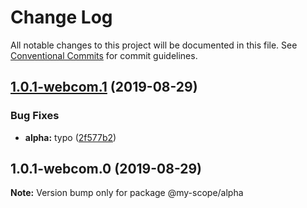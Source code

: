 # Change Log

All notable changes to this project will be documented in this file.
See [Conventional Commits](https://conventionalcommits.org) for commit guidelines.

## [1.0.1-webcom.1](https://github.com/baflo/lerna-conventional-commits-example/compare/@my-scope/alpha@1.0.1-webcom.0...@my-scope/alpha@1.0.1-webcom.1) (2019-08-29)


### Bug Fixes

* **alpha:** typo ([2f577b2](https://github.com/baflo/lerna-conventional-commits-example/commit/2f577b2))





## 1.0.1-webcom.0 (2019-08-29)

**Note:** Version bump only for package @my-scope/alpha
